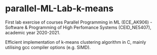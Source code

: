 # parallel-ML-Lab-k-means

First lab exercise of courses Parallel Programming in ML (ECE_ΑΚ906) - Software & Programming of High Perfomance Systems (CEID_NE5407), 
academic year 2020-2021.

Efficient implementation of k-means clustering algorithm in C, mainly utilising gcc compiler options (e.g. SIMD).


